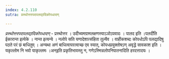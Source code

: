 ```yaml
---
index: 4.2.110
sutra: प्रस्थोत्तरपदपलद्यादिकोपधादण्

---
```

_प्रस्थोत्तरपदपलद्यादिकोपधादण्_ - प्रस्थोत्तर । उदीच्यमग्रामलक्षणस्याऽञोऽपवादः । पालद इति ।पलदी॑ति ईकारान्त इत्येके । नान्त इत्यन्ये । नलोपे सति यणादेशात्संहिता तुल्यैव । वाहीकशब्दः कोपधोऽपि पलद्यादिषु पठते परं छं बाधितुम् । अन्यथा अणं बाधित्वापरत्वाच्छ एव स्यात्, कोपधप्रयुक्तोषऽण् अवृद्धे सावकाश इति । यकृल्लोम नि भवो याकृल्लमः ।अन्इति प्रकृतिभावस्तु न, गणेऽस्मिन्नलोपनिपातनादिति हरदत्तादयः ।